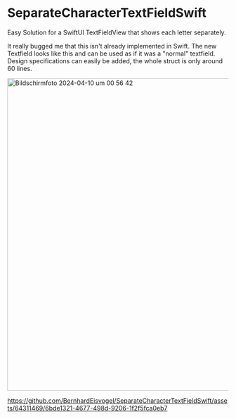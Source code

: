 # SeparateCharacterTextFieldSwift
Easy Solution for a SwiftUI TextFieldView that shows each letter separately.

It really bugged me that this isn't already implemented in Swift. The new Textfield looks like this and can be used as if it was a "normal" textfield. Design specifications can easily be added, the whole struct is only around 60 lines.

<img width="711" alt="Bildschirmfoto 2024-04-10 um 00 56 42" src="https://github.com/BernhardEisvogel/SeparateCharacterTextFieldSwift/assets/64311469/415a8af1-cb39-4eb2-95ff-fe13b7b8bcde">

https://github.com/BernhardEisvogel/SeparateCharacterTextFieldSwift/assets/64311469/6bde1321-4677-498d-9206-1f2f5fca0eb7
